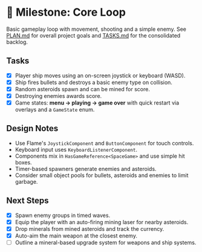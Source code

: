 # 🎯 Milestone: Core Loop

Basic gameplay loop with movement, shooting and a simple enemy.
See [PLAN.md](PLAN.md) for overall project goals and
[TASKS.md](TASKS.md) for the consolidated backlog.

## Tasks

- [x] Player ship moves using an on-screen joystick or keyboard (WASD).
- [x] Ship fires bullets and destroys a basic enemy type on collision.
- [x] Random asteroids spawn and can be mined for score.
- [x] Destroying enemies awards score.
- [x] Game states: **menu → playing → game over** with quick restart via overlays
      and a `GameState` enum.

## Design Notes

- Use Flame's `JoystickComponent` and `ButtonComponent` for touch controls.
- Keyboard input uses `KeyboardListenerComponent`.
- Components mix in `HasGameReference<SpaceGame>` and use simple hit boxes.
- Timer-based spawners generate enemies and asteroids.
- Consider small object pools for bullets, asteroids and enemies to limit garbage.

## Next Steps

- [x] Spawn enemy groups in timed waves.
- [x] Equip the player with an auto-firing mining laser for nearby asteroids.
- [x] Drop minerals from mined asteroids and track the currency.
- [x] Auto-aim the main weapon at the closest enemy.
- [ ] Outline a mineral-based upgrade system for weapons and ship systems.
